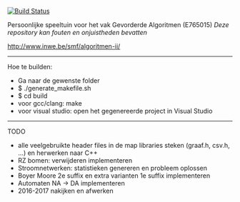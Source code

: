 [![Build Status](https://travis-ci.org/MartenBE/gevorderde-algoritmen.svg?branch=master)](https://travis-ci.org/MartenBE/gevorderde-algoritmen)


Persoonlijke speeltuin voor het vak Gevorderde Algoritmen (E765015)
*Deze repository kan fouten en onjuistheden bevatten*

http://www.inwe.be/smf/algoritmen-ii/

-----

Hoe te builden:

- Ga naar de gewenste folder
- $ ./generate_makefile.sh
- $ cd build
- voor gcc/clang: make
- voor visual studio: open het gegenereerde project in Visual Studio

-----

TODO
- alle veelgebruikte header files in de map libraries steken (graaf.h, csv.h, ...) en herwerken naar C++
- RZ bomen: verwijderen implementeren
- Stroomnetwerken: statistieken genereren en probleem oplossen
- Boyer Moore 2e suffix en extra varianten 1e suffix implementeren
- Automaten NA -> DA implementeren
- 2016-2017 nakijken en afwerken
